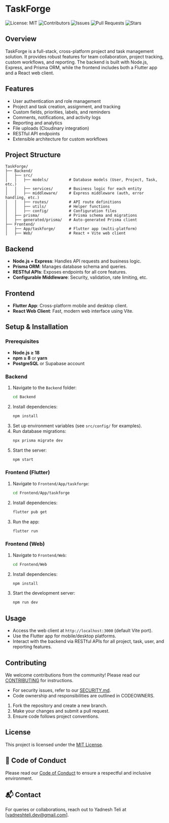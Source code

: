 # TaskForge
![License: MIT](https://img.shields.io/badge/License-MIT-yellow.svg)
![Contributors](https://img.shields.io/github/contributors/YadneshTeli/TaskForge)
![Issues](https://img.shields.io/github/issues/YadneshTeli/TaskForge)
![Pull Requests](https://img.shields.io/github/issues-pr/YadneshTeli/TaskForge)
![Stars](https://img.shields.io/github/stars/YadneshTeli/TaskForge?style=social)

## Overview
TaskForge is a full-stack, cross-platform project and task management solution. It provides robust features for team collaboration, project tracking, custom workflows, and reporting. The backend is built with Node.js, Express, and Prisma ORM, while the frontend includes both a Flutter app and a React web client.

## Features
- User authentication and role management
- Project and task creation, assignment, and tracking
- Custom fields, priorities, labels, and reminders
- Comments, notifications, and activity logs
- Reporting and analytics
- File uploads (Cloudinary integration)
- RESTful API endpoints
- Extensible architecture for custom workflows

## Project Structure
```
TaskForge/
├── Backend/
│   ├── src/
│   │   ├── models/         # Database models (User, Project, Task, etc.)
│   │   ├── services/       # Business logic for each entity
│   │   ├── middleware/     # Express middleware (auth, error handling, etc.)
│   │   ├── routes/         # API route definitions
│   │   ├── utils/          # Helper functions
│   │   ├── config/         # Configuration files
│   ├── prisma/             # Prisma schema and migrations
│   ├── generated/prisma/   # Auto-generated Prisma client
├── Frontend/
│   ├── App/taskforge/      # Flutter app (multi-platform)
│   ├── Web/                # React + Vite web client
```

## Backend
- **Node.js + Express**: Handles API requests and business logic.
- **Prisma ORM**: Manages database schema and queries.
- **RESTful APIs**: Exposes endpoints for all core features.
- **Configurable Middleware**: Security, validation, rate limiting, etc.

## Frontend
- **Flutter App**: Cross-platform mobile and desktop client.
- **React Web Client**: Fast, modern web interface using Vite.

## Setup & Installation

### **Prerequisites**
- **Node.js ≥ 18**
- **npm ≥ 8** or **yarn**
- **PostgreSQL** or Supabase account

### Backend
1. Navigate to the `Backend` folder:
   ```sh
   cd Backend
   ```
2. Install dependencies:
   ```sh
   npm install
   ```
3. Set up environment variables (see `src/config/` for examples).
4. Run database migrations:
   ```sh
   npx prisma migrate dev
   ```
5. Start the server:
   ```sh
   npm start
   ```

### Frontend (Flutter)
1. Navigate to `Frontend/App/taskforge`:
   ```sh
   cd Frontend/App/taskforge
   ```
2. Install dependencies:
   ```sh
   flutter pub get
   ```
3. Run the app:
   ```sh
   flutter run
   ```

### Frontend (Web)
1. Navigate to `Frontend/Web`:
   ```sh
   cd Frontend/Web
   ```
2. Install dependencies:
   ```sh
   npm install
   ```
3. Start the development server:
   ```sh
   npm run dev
   ```

## Usage
- Access the web client at `http://localhost:3000` (default Vite port).
- Use the Flutter app for mobile/desktop platforms.
- Interact with the backend via RESTful APIs for all project, task, user, and reporting features.

## Contributing
We welcome contributions from the community!
Please read our [CONTRIBUTING](./CONTRIBUTING.md) for instructions.
 - For security issues, refer to our [SECURITY.md](/.github/SECURITY.md).
 - Code ownership and responsibilities are outlined in CODEOWNERS.
1. Fork the repository and create a new branch.
2. Make your changes and submit a pull request.
3. Ensure code follows project conventions.

## License
This project is licensed under the [MIT License](./LICENSE).

## 🤝 Code of Conduct
Please read our [Code of Conduct](./CODE_OF_CONDUCT.md) to ensure a respectful and inclusive environment.

## 📬 Contact
For queries or collaborations, reach out to Yadnesh Teli at [yadneshteli.dev@gmail.com].


